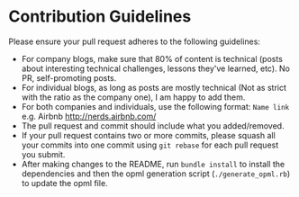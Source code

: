 # Contribution Guidelines

Please ensure your pull request adheres to the following guidelines:

- For company blogs, make sure that 80% of content is technical (posts about interesting technical challenges, lessons they've learned, etc). No PR, self-promoting posts.
- For individual blogs, as long as posts are mostly technical (Not as strict with the ratio as the company one), I am happy to add them.
- For both companies and individuals, use the following format: `Name link` e.g. Airbnb http://nerds.airbnb.com/
- The pull request and commit should include what you added/removed.
- If your pull request contains two or more commits, please squash all your commits into one commit using `git rebase` for each pull request you submit.
- After making changes to the README, run `bundle install` to install the dependencies and then the opml generation script (`./generate_opml.rb`) to update the opml file.
